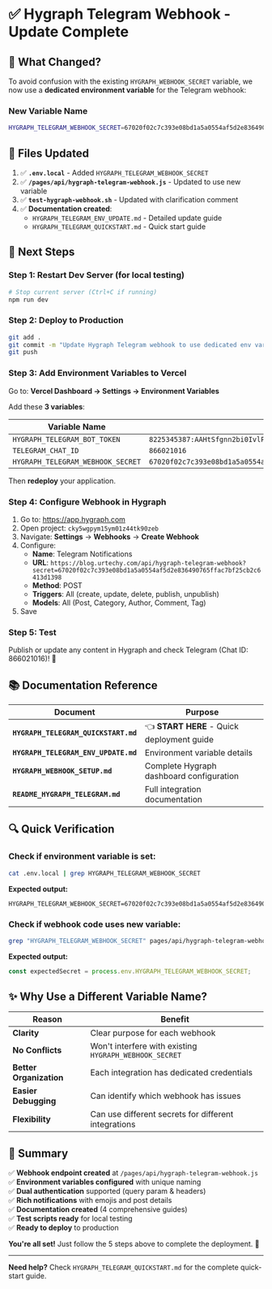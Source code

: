 # ✅ Hygraph Telegram Webhook - Update Complete

## 🎯 What Changed?

To avoid confusion with the existing `HYGRAPH_WEBHOOK_SECRET` variable, we now use a **dedicated environment variable** for the Telegram webhook:

### New Variable Name

```bash
HYGRAPH_TELEGRAM_WEBHOOK_SECRET=67020f02c7c393e08bd1a5a0554af5d2e836490765ffac7bf25cb2c6413d1398
```

## 📝 Files Updated

1. ✅ **`.env.local`** - Added `HYGRAPH_TELEGRAM_WEBHOOK_SECRET`
2. ✅ **`/pages/api/hygraph-telegram-webhook.js`** - Updated to use new variable
3. ✅ **`test-hygraph-webhook.sh`** - Updated with clarification comment
4. ✅ **Documentation created**:
   - `HYGRAPH_TELEGRAM_ENV_UPDATE.md` - Detailed update guide
   - `HYGRAPH_TELEGRAM_QUICKSTART.md` - Quick start guide

## 🚀 Next Steps

### Step 1: Restart Dev Server (for local testing)

```bash
# Stop current server (Ctrl+C if running)
npm run dev
```

### Step 2: Deploy to Production

```bash
git add .
git commit -m "Update Hygraph Telegram webhook to use dedicated env variable"
git push
```

### Step 3: Add Environment Variables to Vercel

Go to: **Vercel Dashboard → Settings → Environment Variables**

Add these **3 variables**:

| Variable Name                     | Value                                                              |
| --------------------------------- | ------------------------------------------------------------------ |
| `HYGRAPH_TELEGRAM_BOT_TOKEN`      | `8225345387:AAHtSfgnn2bi0IvlPq2VH2S5k_bjuQPNIwQ`                   |
| `TELEGRAM_CHAT_ID`                | `866021016`                                                        |
| `HYGRAPH_TELEGRAM_WEBHOOK_SECRET` | `67020f02c7c393e08bd1a5a0554af5d2e836490765ffac7bf25cb2c6413d1398` |

Then **redeploy** your application.

### Step 4: Configure Webhook in Hygraph

1. Go to: https://app.hygraph.com
2. Open project: `cky5wgpym15ym01z44tk90zeb`
3. Navigate: **Settings** → **Webhooks** → **Create Webhook**
4. Configure:
   - **Name**: Telegram Notifications
   - **URL**: `https://blog.urtechy.com/api/hygraph-telegram-webhook?secret=67020f02c7c393e08bd1a5a0554af5d2e836490765ffac7bf25cb2c6413d1398`
   - **Method**: POST
   - **Triggers**: All (create, update, delete, publish, unpublish)
   - **Models**: All (Post, Category, Author, Comment, Tag)
5. Save

### Step 5: Test

Publish or update any content in Hygraph and check Telegram (Chat ID: 866021016)! 🎉

## 📚 Documentation Reference

| Document                             | Purpose                                    |
| ------------------------------------ | ------------------------------------------ |
| **`HYGRAPH_TELEGRAM_QUICKSTART.md`** | 👈 **START HERE** - Quick deployment guide |
| **`HYGRAPH_TELEGRAM_ENV_UPDATE.md`** | Environment variable details               |
| **`HYGRAPH_WEBHOOK_SETUP.md`**       | Complete Hygraph dashboard configuration   |
| **`README_HYGRAPH_TELEGRAM.md`**     | Full integration documentation             |

## 🔍 Quick Verification

### Check if environment variable is set:

```bash
cat .env.local | grep HYGRAPH_TELEGRAM_WEBHOOK_SECRET
```

**Expected output:**

```
HYGRAPH_TELEGRAM_WEBHOOK_SECRET=67020f02c7c393e08bd1a5a0554af5d2e836490765ffac7bf25cb2c6413d1398
```

### Check if webhook code uses new variable:

```bash
grep "HYGRAPH_TELEGRAM_WEBHOOK_SECRET" pages/api/hygraph-telegram-webhook.js
```

**Expected output:**

```javascript
const expectedSecret = process.env.HYGRAPH_TELEGRAM_WEBHOOK_SECRET;
```

## ✨ Why Use a Different Variable Name?

| Reason                  | Benefit                                                |
| ----------------------- | ------------------------------------------------------ |
| **Clarity**             | Clear purpose for each webhook                         |
| **No Conflicts**        | Won't interfere with existing `HYGRAPH_WEBHOOK_SECRET` |
| **Better Organization** | Each integration has dedicated credentials             |
| **Easier Debugging**    | Can identify which webhook has issues                  |
| **Flexibility**         | Can use different secrets for different integrations   |

## 🎉 Summary

✅ **Webhook endpoint created** at `/pages/api/hygraph-telegram-webhook.js`  
✅ **Environment variables configured** with unique naming  
✅ **Dual authentication** supported (query param & headers)  
✅ **Rich notifications** with emojis and post details  
✅ **Documentation created** (4 comprehensive guides)  
✅ **Test scripts ready** for local testing  
✅ **Ready to deploy** to production

**You're all set!** Just follow the 5 steps above to complete the deployment. 🚀

---

**Need help?** Check `HYGRAPH_TELEGRAM_QUICKSTART.md` for the complete quick-start guide.
